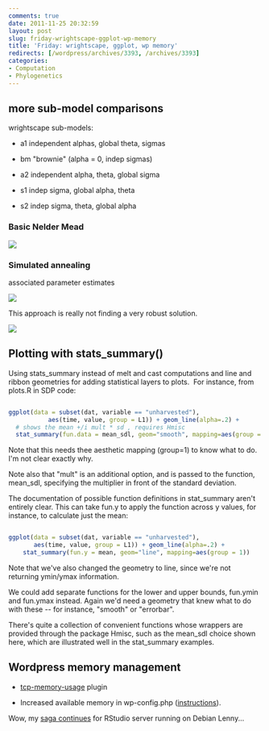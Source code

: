 ```yaml
---
comments: true
date: 2011-11-25 20:32:59
layout: post
slug: friday-wrightscape-ggplot-wp-memory
title: 'Friday: wrightscape, ggplot, wp memory'
redirects: [/wordpress/archives/3393, /archives/3393]
categories:
- Computation
- Phylogenetics
---
```


## more sub-model comparisons


wrightscape sub-models:



	
  * a1 independent alphas, global theta, sigmas

	
  * bm "brownie" (alpha = 0, indep sigmas)

	
  * a2 independent alpha, theta, global sigma

	
  * s1 indep sigma, global alpha, theta

	
  * s2 indep sigma, theta, global alpha




### Basic Nelder Mead


![]( http://farm8.staticflickr.com/7142/6402641965_cf632aa2cf_o.png )



### Simulated annealing


associated parameter estimates

![]( http://farm8.staticflickr.com/7015/6403260959_04a0f06d73_o.png )




This approach is really not finding a very robust solution.

![]( http://farm7.staticflickr.com/6119/6402646435_b77d7d2548_o.png )





## Plotting with stats_summary()


Using stats_summary instead of melt and cast computations and line and ribbon geometries for adding statistical layers to plots.  For instance, from plots.R in SDP code:


```R

ggplot(data = subset(dat, variable == "unharvested"),
           aes(time, value, group = L1)) + geom_line(alpha=.2) +
  # shows the mean +/i mult * sd , requires Hmisc
  stat_summary(fun.data = mean_sdl, geom="smooth", mapping=aes(group = 1), mult=1)

```


Note that this needs thee aesthetic mapping (group=1) to know what to do. I'm not clear exactly why.

Note also that "mult" is an additional option, and is passed to the function, mean_sdl, specifying the multiplier in front of the standard deviation.

The documentation of possible function definitions in stat_summary aren't entirely clear. This can take fun.y to apply the function across y values, for instance, to calculate just the mean:


```R

ggplot(data = subset(dat, variable == "unharvested"),
       aes(time, value, group = L1)) + geom_line(alpha=.2) +
    stat_summary(fun.y = mean, geom="line", mapping=aes(group = 1))

```


Note that we've also changed the geometry to line, since we're not returning ymin/ymax information.

We could add separate functions for the lower and upper bounds, fun.ymin and fun.ymax instead. Again we'd need a geometry that knew what to do with these -- for instance, "smooth" or "errorbar".

There's quite a collection of convenient functions whose wrappers are provided through the package Hmisc, such as the mean_sdl choice shown here, which are illustrated well in the stat_summary examples.


## Wordpress memory management





	
  * [tcp-memory-usage](http://wordpress.org/extend/plugins/tpc-memory-usage/) plugin

	
  * Increased available memory in wp-config.php ([instructions](http://codex.wordpress.org/Editing_wp-config.php)).


Wow, my [saga continues](http://support.rstudio.org/help/discussions/problems/1169-installing-server-edition-by-source-on-debian-lenny) for RStudio server running on Debian Lenny...
